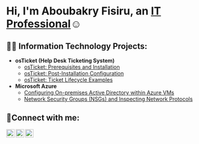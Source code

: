 <h1>Hi, I'm Aboubakry Fisiru, an <a href="https://linkedin.com/in/aboubakry-f-190775256/">IT Professional</a>☺</h1>

<h2>👨‍💻 Information Technology Projects:</h2>

- <b>osTicket (Help Desk Ticketing System)</b>
  - [osTicket: Prerequisites and Installation](https://github.com/afisiru/osticket-prereqs)
  - [osTicket: Post-Installation Configuration](https://github.com/afisiru/post-install-config)
  - [osTicket: Ticket Lifecycle Examples](https://github.com/afisiru/ticket-lifecycle)
- <b>Microsoft Azure</b>
  - [Configuring On-premises Active Directory within Azure VMs](https://github.com/afisiru/configure-ad)
  - [Network Security Groups (NSGs) and Inspecting Network Protocols](https://github.com/joshmadakorcc/azure-network-protocols)

<h2>🤳Connect with me:</h2>

[<img align="left" alt="Josh | Twitter" width="22px" src="https://cdn.jsdelivr.net/npm/simple-icons@v3/icons/twitter.svg" />][twitter]
[<img align="left" alt="Josh | LinkedIn" width="22px" src="https://cdn.jsdelivr.net/npm/simple-icons@v3/icons/linkedin.svg" />][linkedin]
[<img align="left" alt="Josh | Instagram" width="22px" src="https://cdn.jsdelivr.net/npm/simple-icons@v3/icons/instagram.svg" />][instagram]

[twitter]: https://twitter.com/Josh
[instagram]: https://www.instagram.com/Josh
[linkedin]: https://linkedin.com/in/aboubakry-f-190775256/

